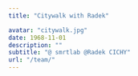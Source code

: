 ```yaml
---
title: "Citywalk with Radek"

avatar: "citywalk.jpg"
date: 1968-11-01
description: ""
subtitle: "@ smrtlab @Radek CICHY"
url: "/team/"
---
```

